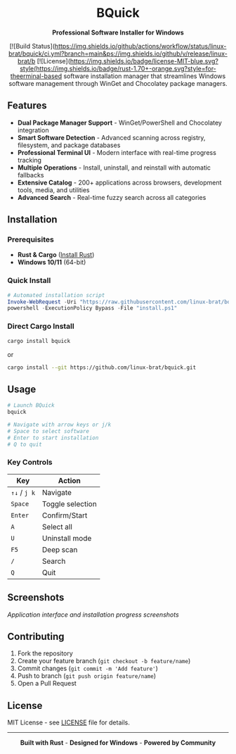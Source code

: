 <div align="center">

# BQuick

**Professional Software Installer for Windows**

[![Build Status](https://img.shields.io/github/actions/workflow/status/linux-brat/bquick/ci.yml?branch=main&ps://img.shields.io/github/v/release/linux-brat/b
[![License](https://img.shields.io/badge/license-MIT-blue.svg?style(https://img.shields.io/badge/rust-1.70+-orange.svg?style=for-theerminal-based software installation manager that streamlines Windows software management through WinGet and Chocolatey package managers.

</div>

## Features

- **Dual Package Manager Support** - WinGet/PowerShell and Chocolatey integration
- **Smart Software Detection** - Advanced scanning across registry, filesystem, and package databases
- **Professional Terminal UI** - Modern interface with real-time progress tracking
- **Multiple Operations** - Install, uninstall, and reinstall with automatic fallbacks
- **Extensive Catalog** - 200+ applications across browsers, development tools, media, and utilities
- **Advanced Search** - Real-time fuzzy search across all categories

## Installation

### Prerequisites

- **Rust & Cargo** ([Install Rust](https://rustup.rs/))
- **Windows 10/11** (64-bit)

### Quick Install

```powershell
# Automated installation script
Invoke-WebRequest -Uri "https://raw.githubusercontent.com/linux-brat/bquick/master/install.ps1" -OutFile "install.ps1"
powershell -ExecutionPolicy Bypass -File "install.ps1"
```

### Direct Cargo Install

```bash
cargo install bquick
```

or

```bash
cargo install --git https://github.com/linux-brat/bquick.git
```

## Usage

```bash
# Launch BQuick
bquick

# Navigate with arrow keys or j/k
# Space to select software
# Enter to start installation
# Q to quit
```

### Key Controls

| Key          | Action           |
| ------------ | ---------------- |
| `↑↓` / `j k` | Navigate         |
| `Space`      | Toggle selection |
| `Enter`      | Confirm/Start    |
| `A`          | Select all       |
| `U`          | Uninstall mode   |
| `F5`         | Deep scan        |
| `/`          | Search           |
| `Q`          | Quit             |

## Screenshots

_Application interface and installation progress screenshots_

## Contributing

1. Fork the repository
2. Create your feature branch (`git checkout -b feature/name`)
3. Commit changes (`git commit -m 'Add feature'`)
4. Push to branch (`git push origin feature/name`)
5. Open a Pull Request

## License

MIT License - see [LICENSE](LICENSE) file for details.

---

<div align="center">

**Built with Rust** - **Designed for Windows** - **Powered by Community**

</div>
